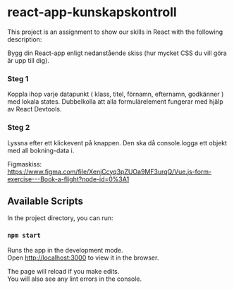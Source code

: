 # react-app-kunskapskontroll

This project is an assignment to show our skills in React with the following description:

Bygg din React-app enligt nedanstående skiss (hur mycket CSS du vill göra är upp till dig).

### Steg 1

Koppla ihop varje datapunkt ( klass, titel, förnamn, efternamn, godkänner ) med lokala states. Dubbelkolla att alla formulärelement fungerar med hjälp av React Devtools.

### Steg 2

Lyssna efter ett klickevent på knappen. Den ska då console.logga ett objekt med all bokning-data i.

Figmaskiss: https://www.figma.com/file/XenjCcyq3pZUOa9MF3urqQ/Vue.js-form-exercise---Book-a-flight?node-id=0%3A1

## Available Scripts

In the project directory, you can run:

### `npm start`

Runs the app in the development mode.\
Open [http://localhost:3000](http://localhost:3000) to view it in the browser.

The page will reload if you make edits.\
You will also see any lint errors in the console.
